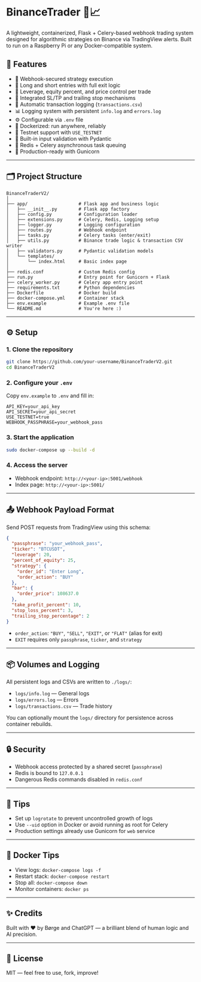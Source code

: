 # BinanceTrader 🧠📈

A lightweight, containerized, Flask + Celery-based webhook trading system designed for algorithmic strategies on Binance via TradingView alerts. Built to run on a Raspberry Pi or any Docker-compatible system.

## 🌟 Features

- 🔐 Webhook-secured strategy execution
- 🔄 Long and short entries with full exit logic
- 🧮 Leverage, equity percent, and price control per trade
- 🛑 Integrated SL/TP and trailing stop mechanisms
- 🧾 Automatic transaction logging (`transactions.csv`)
- 📊 Logging system with persistent `info.log` and `errors.log`
- ⚙️ Configurable via `.env` file
- 🐳 Dockerized: run anywhere, reliably
- 🧪 Testnet support with `USE_TESTNET`
- 🧰 Built-in input validation with Pydantic
- 🔁 Redis + Celery asynchronous task queuing
- 💼 Production-ready with Gunicorn

---

## 🗂 Project Structure

```
BinanceTraderV2/
│
├── app/                   # Flask app and business logic
│   ├── __init__.py        # Flask app factory
│   ├── config.py          # Configuration loader
│   ├── extensions.py      # Celery, Redis, Logging setup
│   ├── logger.py          # Logging configuration
│   ├── routes.py          # Webhook endpoint
│   ├── tasks.py           # Celery tasks (enter/exit)
│   ├── utils.py           # Binance trade logic & transaction CSV writer
│   ├── validators.py      # Pydantic validation models
│   └── templates/
│       └── index.html     # Basic index page
│
├── redis.conf             # Custom Redis config
├── run.py                 # Entry point for Gunicorn + Flask
├── celery_worker.py       # Celery app entry point
├── requirements.txt       # Python dependencies
├── Dockerfile             # Docker build
├── docker-compose.yml     # Container stack
├── env.example            # Example .env file
└── README.md              # You're here :)
```

---

## ⚙️ Setup

### 1. Clone the repository

```bash
git clone https://github.com/your-username/BinanceTraderV2.git
cd BinanceTraderV2
```

### 2. Configure your `.env`

Copy `env.example` to `.env` and fill in:

```env
API_KEY=your_api_key
API_SECRET=your_api_secret
USE_TESTNET=true
WEBHOOK_PASSPHRASE=your_webhook_pass
```

### 3. Start the application

```bash
sudo docker-compose up --build -d
```

### 4. Access the server

- Webhook endpoint: `http://<your-ip>:5001/webhook`
- Index page: `http://<your-ip>:5001/`

---

## 📤 Webhook Payload Format

Send POST requests from TradingView using this schema:

```json
{
  "passphrase": "your_webhook_pass",
  "ticker": "BTCUSDT",
  "leverage": 20,
  "percent_of_equity": 25,
  "strategy": {
    "order_id": "Enter Long",
    "order_action": "BUY"
  },
  "bar": {
    "order_price": 108637.0
  },
  "take_profit_percent": 10,
  "stop_loss_percent": 3,
  "trailing_stop_percentage": 2
}
```

- `order_action`: `"BUY"`, `"SELL"`, `"EXIT"`, or `"FLAT"` (alias for exit)
- `EXIT` requires only `passphrase`, `ticker`, and `strategy`

---

## 📦 Volumes and Logging

All persistent logs and CSVs are written to `./logs/`:

- `logs/info.log` — General logs
- `logs/errors.log` — Errors
- `logs/transactions.csv` — Trade history

You can optionally mount the `logs/` directory for persistence across container rebuilds.

---

## 🔒 Security

- Webhook access protected by a shared secret (`passphrase`)
- Redis is bound to `127.0.0.1`
- Dangerous Redis commands disabled in `redis.conf`

---

## 🧠 Tips

- Set up `logrotate` to prevent uncontrolled growth of logs
- Use `--uid` option in Docker or avoid running as root for Celery
- Production settings already use Gunicorn for `web` service

---

## 🐳 Docker Tips

- View logs: `docker-compose logs -f`
- Restart stack: `docker-compose restart`
- Stop all: `docker-compose down`
- Monitor containers: `docker ps`

---

## ✨ Credits

Built with ❤️ by Børge and ChatGPT — a brilliant blend of human logic and AI precision.

---

## 📜 License

MIT — feel free to use, fork, improve!
